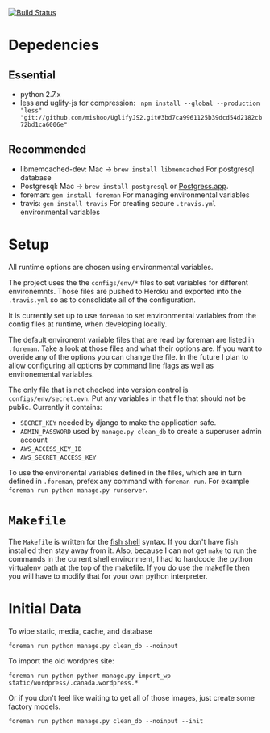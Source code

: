 [![Build Status](https://next.travis-ci.org/saulshanabrook/django-canadanewyork.png?branch=production)](https://next.travis-ci.org/saulshanabrook/django-canadanewyork)

# Depedencies
## Essential
* python 2.7.x
* less and uglify-js for compression: ` npm install --global --production "less" "git://github.com/mishoo/UglifyJS2.git#3bd7ca9961125b39dcd54d2182cb72bd1ca6006e"`

## Recommended
* libmemcached-dev: Mac -> `brew install libmemcached`
  For postgresql database
* Postgresql: Mac -> `brew install postgresql` or [Postgress.app](http://postgresapp.com/).
* foreman: `gem install foreman`
  For managing environmental variables
* travis: `gem install travis`
  For creating secure `.travis.yml` environmental variables

# Setup
All runtime options are chosen using environmental variables.

The project uses the the `configs/env/*` files to set variables for different
environemnts. Those files are pushed to Heroku and exported into the
`.travis.yml` so as to consolidate all of the configuration.

It is currently set up to use `foreman` to set environmental variables
from the config files at runtime, when developing locally.

The default environemt variable files that are read by foreman are listed in
`.foreman`. Take a look at those files and what their options are. If you want
to overide any of the options you can change the file. In the future I plan
to allow configuring all options by command line flags as well as
environemental variables.

The only file that is not checked into version control is
`configs/env/secret.evn`. Put any variables in that file that should not be
public. Currently it contains:
* `SECRET_KEY` needed by django to make the application safe.
* `ADMIN_PASSWORD` used by `manage.py clean_db` to create a superuser admin account
* `AWS_ACCESS_KEY_ID`
* `AWS_SECRET_ACCESS_KEY`

To use the environental variables defined in the files, which are in turn
defined in `.foreman`, prefex any command with `foreman run`. For example
`foreman run python manage.py runserver`.

# `Makefile`
The `Makefile` is written for the
[fish shell](https://github.com/fish-shell/fish-shell) syntax. If you don't
have fish installed then stay away from it. Also, because I can not get `make`
to run the commands in the current shell environment, I had to hardcode the
python virtualenv path at the top of the makefile. If you do use the makefile
then you will have to modify that for your own python interpreter.

# Initial Data

To wipe static, media, cache, and database
```
foreman run python manage.py clean_db --noinput
```

To import the old wordpres site:
```
foreman run python python manage.py import_wp static/wordpress/.canada.wordpress.*
```

Or if you don't feel like waiting to get all of those images, just
create some factory models.
```
foreman run python manage.py clean_db --noinput --init
```
